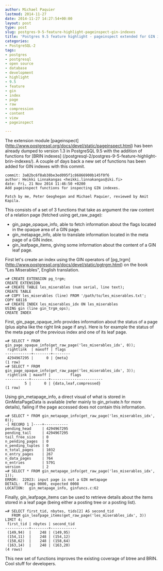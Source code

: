 ```yaml
---
author: Michael Paquier
lastmod: 2014-11-27
date: 2014-11-27 14:27:54+00:00
layout: post
type: post
slug: postgres-9-5-feature-highlight-pageinspect-gin-indexes
title: 'Postgres 9.5 feature highlight - pageinspect extended for GIN indexes'
categories:
- PostgreSQL-2
tags:
- postgres
- postgresql
- open source
- database
- development
- highlight
- 9.5
- feature
- gin
- index
- page
- raw
- compression
- content
- view
- pageinspect

---
```


The extension module [pageinspect]
(http://www.postgresql.org/docs/devel/static/pageinspect.html)
has been already dumped to version 1.3 in PostgreSQL 9.5 with the addition of
functions for [BRIN indexes]
(/postgresql-2/postgres-9-5-feature-highlight-brin-indexes/). A couple of
days back a new set of functions has been added for GIN indexes with this
commit.

    commit: 3a82bc6f8ab38be3ed095f1c86866900b145f0f6
    author: Heikki Linnakangas <heikki.linnakangas@iki.fi>
    date: Fri, 21 Nov 2014 11:46:50 +0200
    Add pageinspect functions for inspecting GIN indexes.

    Patch by me, Peter Geoghegan and Michael Paquier, reviewed by Amit Kapila.

This consists of a set of 3 functions that take as argument the raw content of
a relation page (fetched using get\_raw\_page):

  * gin\_page\_opaque\_info, able to fetch information about the flags located
  in the opaque area of a GIN page.
  * gin\_metapage\_info, able to translate information located in the meta page
  of a GIN index.
  * gin\_leafpage\_items, giving some information about the content of a GIN
  leaf page.

First let's create an index using the GIN operators of [pg\_trgm]
(http://www.postgresql.org/docs/devel/static/pgtrgm.html) on the book
"Les Miserables", English translation.

    =# CREATE EXTENSION pg_trgm;
    CREATE EXTENSION
    =# CREATE TABLE les_miserables (num serial, line text);
    CREATE TABLE
    =# COPY les_miserables (line) FROM '/path/to/les_miserables.txt';
    COPY 68116
    =# CREATE INDEX les_miserables_idx ON les_miserables
    USING gin (line gin_trgm_ops);
    CREATE INDEX

First, gin\_page\_opaque\_info provides information about the status of a page
(plus alpha like the right link page if any). Here is for example the status
of the meta page of the previous index and one of its leaf page.

    =# SELECT * FROM gin_page_opaque_info(get_raw_page('les_miserables_idx', 0));
     rightlink  | maxoff | flags
    ------------+--------+--------
     4294967295 |      0 | {meta}
    (1 row)
    =# SELECT * FROM gin_page_opaque_info(get_raw_page('les_miserables_idx', 3));
     rightlink | maxoff |         flags
    -----------+--------+------------------------
             5 |      0 | {data,leaf,compressed}
    (1 row)

Using gin\_metapage\_info, a direct visual of what is stored in GinMetaPageData
is available (refer mainly to gin_private.h for more details), failing if the
page accessed does not contain this information.

    =# SELECT * FROM gin_metapage_info(get_raw_page('les_miserables_idx', 0));
    -[ RECORD 1 ]----+-----------
    pending_head     | 4294967295
    pending_tail     | 4294967295
    tail_free_size   | 0
    n_pending_pages  | 0
    n_pending_tuples | 0
    n_total_pages    | 1032
    n_entry_pages    | 267
    n_data_pages     | 764
    n_entries        | 5791
    version          | 2
    =# SELECT * FROM gin_metapage_info(get_raw_page('les_miserables_idx', 1));
    ERROR:  22023: input page is not a GIN metapage
    DETAIL:  Flags 0000, expected 0008
    LOCATION:  gin_metapage_info, ginfuncs.c:62

Finally, gin\_leafpage\_items can be used to retrieve details about the items
stored in a leaf page (being either a posting tree or a posting list).

    =# SELECT first_tid, nbytes, tids[2] AS second_tid
       FROM gin_leafpage_items(get_raw_page('les_miserables_idx', 3)) LIMIT 4;
     first_tid | nbytes | second_tid
    -----------+--------+------------
     (149,94)  |    248 | (149,95)
     (154,11)  |    248 | (154,12)
     (158,62)  |    248 | (158,64)
     (163,14)  |    248 | (163,20)
    (4 rows)

This new set of functions improves the existing coverage of btree and BRIN.
Cool stuff for developers.
